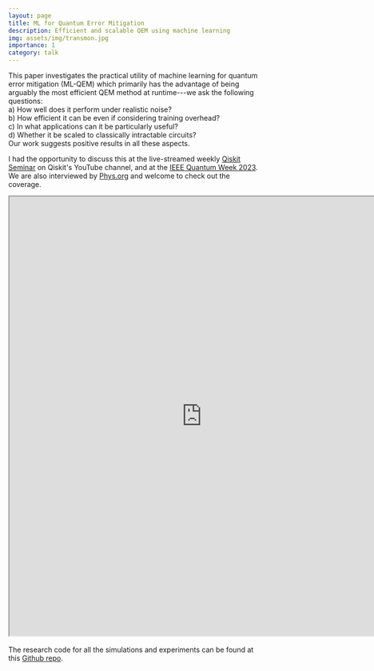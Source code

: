```yaml
---
layout: page
title: ML for Quantum Error Mitigation
description: Efficient and scalable QEM using machine learning
img: assets/img/transmon.jpg
importance: 1
category: talk
---
```


This paper investigates the practical utility of machine learning for quantum error mitigation (ML-QEM) which primarily has the advantage of being arguably the most efficient QEM method at runtime---we ask the following questions: <br>
a) How well does it perform under realistic noise? <br>
b) How efficient it can be even if considering training overhead? <br>
c) In what applications can it be particularly useful? <br>
d) Whether it be scaled to classically intractable circuits? <br>
Our work suggests positive results in all these aspects. <br>

I had the opportunity to discuss this at the live-streamed weekly <a href="https://www.youtube.com/live/w7GHPmfCzZs?si=MMaW3E6smH1is4rN">Qiskit Seminar</a> on Qiskit's YouTube channel, and at the <a href="https://qai-workshop.ornl.gov/schedule/">IEEE Quantum Week 2023</a>. We are also interviewed by <a href="https://phys.org/news/2024-12-simple-machine-techniques-quantum-error.html">Phys.org</a> and welcome to check out the coverage.
<br>

<iframe src="https://drive.google.com/file/d/1MPEpSl4Sia9AQzX-tpA38a1SLq_Mv2F3/preview" width="770" height="880" allow="autoplay"></iframe>
<br>
<br>
The research code for all the simulations and experiments can be found at this <a href="https://github.com/qiskit-community/blackwater/tree/research">Github repo</a>.

